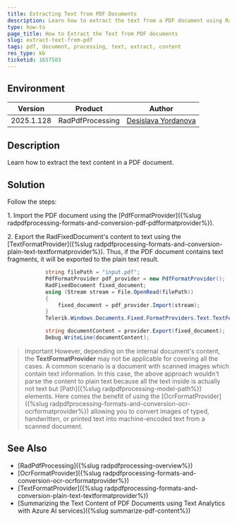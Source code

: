 ```yaml
---
title: Extracting Text from PDF Documents
description: Learn how to extract the text from a PDF document using RadPdfProcessing from the Telerik Document Processing libraries.
type: how-to
page_title: How to Extract the Text from PDF documents 
slug: extract-text-from-pdf
tags: pdf, document, processing, text, extract, content 
res_type: kb
ticketid: 1657503
---
```


## Environment

| Version | Product | Author | 
| ---- | ---- | ---- | 
| 2025.1.128| RadPdfProcessing |[Desislava Yordanova](https://www.telerik.com/blogs/author/desislava-yordanova)| 

## Description

Learn how to extract the text content in a PDF document.

## Solution

Follow the steps:

1\. Import the PDF document using the [PdfFormatProvider]({%slug radpdfprocessing-formats-and-conversion-pdf-pdfformatprovider%}).

2\. Export the RadFixedDocument's content to text using the [TextFormatProvider]({%slug radpdfprocessing-formats-and-conversion-plain-text-textformatprovider%}). Thus, if the PDF document contains text fragments, it will be exported to the plain text result.

```csharp
            string filePath = "input.pdf";
            PdfFormatProvider pdf_provider = new PdfFormatProvider();
            RadFixedDocument fixed_document;
            using (Stream stream = File.OpenRead(filePath))
            {
                fixed_document = pdf_provider.Import(stream);
            }
            Telerik.Windows.Documents.Fixed.FormatProviders.Text.TextFormatProvider provider = new Telerik.Windows.Documents.Fixed.FormatProviders.Text.TextFormatProvider();

            string documentContent = provider.Export(fixed_document);
            Debug.WriteLine(documentContent);
```
>important However, depending on the internal document's content, the **TextFormatProvider** may not be applicable for covering all the cases. A common scenario is a document with scanned images which contain text information. In this case, the above approach wouldn't parse the content to plain text because all the text inside is actually not text but [Path]({%slug radpdfprocessing-model-path%}) elements. Here comes the benefit of using the [OcrFormatProvider]({%slug radpdfprocessing-formats-and-conversion-ocr-ocrformatprovider%}) allowing you to convert images of typed, handwritten, or printed text into machine-encoded text from a scanned document.

## See Also

- [RadPdfProcessing]({%slug radpdfprocessing-overview%})
- [OcrFormatProvider]({%slug radpdfprocessing-formats-and-conversion-ocr-ocrformatprovider%})
- [TextFormatProvider]({%slug radpdfprocessing-formats-and-conversion-plain-text-textformatprovider%}) 
- [Summarizing the Text Content of PDF Documents using Text Analytics with Azure AI services]({%slug summarize-pdf-content%})

